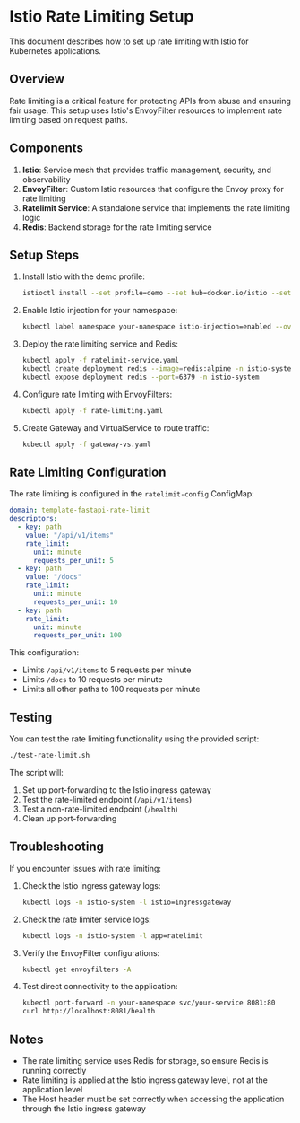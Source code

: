 # Istio Rate Limiting Setup

This document describes how to set up rate limiting with Istio for Kubernetes applications.

## Overview

Rate limiting is a critical feature for protecting APIs from abuse and ensuring fair usage. This setup uses Istio's EnvoyFilter resources to implement rate limiting based on request paths.

## Components

1. **Istio**: Service mesh that provides traffic management, security, and observability
2. **EnvoyFilter**: Custom Istio resources that configure the Envoy proxy for rate limiting
3. **Ratelimit Service**: A standalone service that implements the rate limiting logic
4. **Redis**: Backend storage for the rate limiting service

## Setup Steps

1. Install Istio with the demo profile:
   ```bash
   istioctl install --set profile=demo --set hub=docker.io/istio --set tag=1.23.3 -y
   ```

2. Enable Istio injection for your namespace:
   ```bash
   kubectl label namespace your-namespace istio-injection=enabled --overwrite
   ```

3. Deploy the rate limiting service and Redis:
   ```bash
   kubectl apply -f ratelimit-service.yaml
   kubectl create deployment redis --image=redis:alpine -n istio-system
   kubectl expose deployment redis --port=6379 -n istio-system
   ```

4. Configure rate limiting with EnvoyFilters:
   ```bash
   kubectl apply -f rate-limiting.yaml
   ```

5. Create Gateway and VirtualService to route traffic:
   ```bash
   kubectl apply -f gateway-vs.yaml
   ```

## Rate Limiting Configuration

The rate limiting is configured in the `ratelimit-config` ConfigMap:

```yaml
domain: template-fastapi-rate-limit
descriptors:
  - key: path
    value: "/api/v1/items"
    rate_limit:
      unit: minute
      requests_per_unit: 5
  - key: path
    value: "/docs"
    rate_limit:
      unit: minute
      requests_per_unit: 10
  - key: path
    rate_limit:
      unit: minute
      requests_per_unit: 100
```

This configuration:
- Limits `/api/v1/items` to 5 requests per minute
- Limits `/docs` to 10 requests per minute
- Limits all other paths to 100 requests per minute

## Testing

You can test the rate limiting functionality using the provided script:

```bash
./test-rate-limit.sh
```

The script will:
1. Set up port-forwarding to the Istio ingress gateway
2. Test the rate-limited endpoint (`/api/v1/items`)
3. Test a non-rate-limited endpoint (`/health`)
4. Clean up port-forwarding

## Troubleshooting

If you encounter issues with rate limiting:

1. Check the Istio ingress gateway logs:
   ```bash
   kubectl logs -n istio-system -l istio=ingressgateway
   ```

2. Check the rate limiter service logs:
   ```bash
   kubectl logs -n istio-system -l app=ratelimit
   ```

3. Verify the EnvoyFilter configurations:
   ```bash
   kubectl get envoyfilters -A
   ```

4. Test direct connectivity to the application:
   ```bash
   kubectl port-forward -n your-namespace svc/your-service 8081:80
   curl http://localhost:8081/health
   ```

## Notes

- The rate limiting service uses Redis for storage, so ensure Redis is running correctly
- Rate limiting is applied at the Istio ingress gateway level, not at the application level
- The Host header must be set correctly when accessing the application through the Istio ingress gateway 